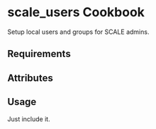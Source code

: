 scale_users Cookbook
====================
Setup local users and groups for SCALE admins.

Requirements
------------

Attributes
----------

Usage
-----
Just include it.
